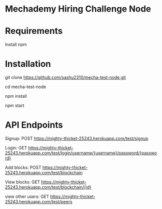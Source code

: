 # Mechademy Hiring Challenge Node

# Requirements

Install npm 

# Installation

git clone https://github.com/sashu2310/mecha-test-node.git

cd mecha-test-node

npm install 

npm start

# API Endpoints

Signup: POST https://mighty-thicket-25243.herokuapp.com/test/signup

Login: GET https://mighty-thicket-25243.herokuapp.com/test/login/username/{username}/password/{password}

Add blocks: POST https://mighty-thicket-25243.herokuapp.com/test/blockchain

View blocks: GET https://mighty-thicket-25243.herokuapp.com/test/blockchain/{id}

view other users: GET https://mighty-thicket-25243.herokuapp.com/test/peers
